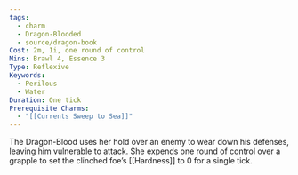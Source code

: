 ```yaml
---
tags:
  - charm
  - Dragon-Blooded
  - source/dragon-book
Cost: 2m, 1i, one round of control
Mins: Brawl 4, Essence 3
Type: Reflexive
Keywords:
  - Perilous
  - Water
Duration: One tick
Prerequisite Charms:
  - "[[Currents Sweep to Sea]]"
---
```

The Dragon-Blood uses her hold over an enemy to wear down his defenses, leaving him vulnerable to attack. She expends one round of control over a grapple to set the clinched foe’s [[Hardness]] to 0 for a single tick.